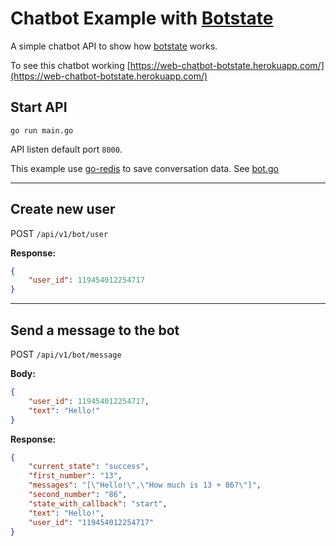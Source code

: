 # Chatbot Example with [Botstate](https://github.com/gucastiliao/botstate/)

A simple chatbot API to show how [botstate](https://github.com/gucastiliao/botstate/) works.

To see this chatbot working [https://web-chatbot-botstate.herokuapp.com/](https://web-chatbot-botstate.herokuapp.com/)

## Start API
```
go run main.go
```

API listen default port `8000`.

This example use [go-redis](https://github.com/go-redis/redis) to save conversation data. See [bot.go](https://github.com/gucastiliao/example-chatbot-botstate/blob/master/pkg/bot/bot.go#L50)

---

## Create new user
POST `/api/v1/bot/user`

**Response:**
```json
{
    "user_id": 119454012254717
}
```

---

## Send a message to the bot
POST `/api/v1/bot/message`

**Body:**
```json
{
    "user_id": 119454012254717,
    "text": "Hello!"
}
```

**Response:**
```json
{
    "current_state": "success",
    "first_number": "13",
    "messages": "[\"Hello!\",\"How much is 13 + 86?\"]",
    "second_number": "86",
    "state_with_callback": "start",
    "text": "Hello!",
    "user_id": "119454012254717"
}
```